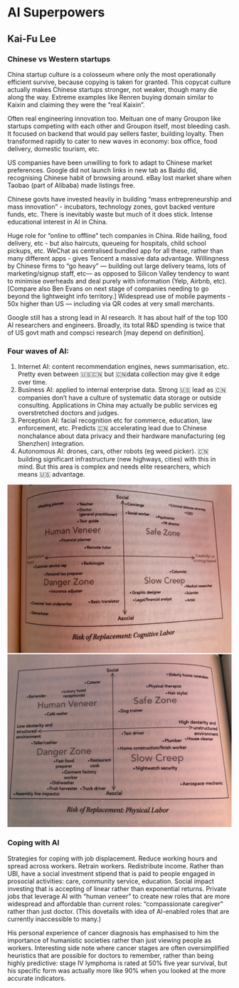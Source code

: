 # AI Superpowers
## Kai-Fu Lee

### Chinese vs Western startups

China startup culture is a colosseum where only the most operationally efficient survive, because copying is taken for granted. This copycat culture actually makes Chinese startups stronger, not weaker, though many die along the way. Extreme examples like Renren buying domain similar to Kaixin and claiming they were the “real Kaixin”.

Often real engineering innovation too. Meituan one of many Groupon like startups competing with each other and Groupon itself, most bleeding cash. It focused on backend that would pay sellers faster, building loyalty. Then transformed rapidly to cater to new waves in economy: box office, food delivery, domestic tourism, etc.

US companies have been unwilling to fork to adapt to Chinese market preferences. Google did not launch links in new tab as Baidu did, recognising Chinese habit of browsing around. eBay lost market share when Taobao (part of Alibaba) made listings free.

Chinese govts have invested heavily in building “mass entrepreneurship and mass innovation” - incubators, technology zones, govt backed venture funds, etc. There is inevitably waste but much of it does stick. Intense educational interest in AI in China.

Huge role for “online to offline” tech companies in China. Ride hailing, food delivery, etc - but also haircuts, queueing for hospitals, child school pickups, etc. WeChat as centralised bundled app for all these, rather than many different apps - gives Tencent a massive data advantage. Willingness by Chinese firms to “go heavy” — building out large delivery teams, lots of marketing/signup staff, etc— as opposed to Silicon Valley tendency to want to minimise overheads and deal purely with information (Yelp, Airbnb, etc). [Compare also Ben Evans on next stage of companies needing to go beyond the lightweight info territory.] Widespread use of mobile payments - 50x higher than US — including via QR codes at very small merchants.

Google still has a strong lead in AI research. It has about half of the top 100 AI researchers and engineers. Broadly, its total R&D spending is twice that of US govt math and compsci research [may depend on definition].

### Four waves of AI: 
1. Internet AI: content recommendation engines, news summarisation, etc. Pretty even between 🇺🇸🇨🇳 but 🇨🇳data collection may give it edge over time.
2. Business AI: applied to internal enterprise data. Strong 🇺🇸 lead as 🇨🇳 companies don’t have a culture of systematic data storage or outside consulting. Applications in China may actually be public services eg overstretched doctors and judges.
3. Perception AI: facial recognition etc for commerce, education, law enforcement, etc. Predicts 🇨🇳 accelerating lead due to Chinese nonchalance about data privacy and their hardware manufacturing (eg Shenzhen) integration.
4. Autonomous AI: drones, cars, other robots (eg weed picker). 🇨🇳 building significant infrastructure (new highways, cities) with this in mind. But this area is complex and needs elite researchers, which means 🇺🇸 advantage.

![Replacement - cognitive labour](images/aisuperpowers-1.jpeg)
![Replacement - physical labour](images/aisuperpowers-2.jpeg)

### Coping with AI
Strategies for coping with job displacement. Reduce working hours and spread across workers. Retrain workers. Redistribute income. Rather than UBI, have a social investment stipend that is paid to people engaged in prosocial activities: care, community service, education. Social impact investing that is accepting of linear rather than exponential returns. Private jobs that leverage AI with “human veneer” to create new roles that are more widespread and affordable than current roles: “compassionate caregiver” rather than just doctor. (This dovetails with idea of AI-enabled roles that are currently inaccessible to many.)

His personal experience of cancer diagnosis has emphasised to him the importance of humanistic societies rather than just viewing people as workers. Interesting side note where cancer stages are often oversimplified heuristics that are possible for doctors to remember, rather than being highly predictive: stage IV lymphoma is rated at 50% five year survival, but his specific form was actually more like 90% when you looked at the more accurate indicators.